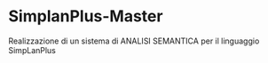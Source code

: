 # SimplanPlus-Master
Realizzazione di un sistema di ANALISI SEMANTICA per il linguaggio SimpLanPlus 
